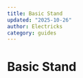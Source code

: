 ```yaml
---
title: Basic Stand
updated: "2025-10-26"
author: Electricks
category: guides
---
```


# Basic Stand

